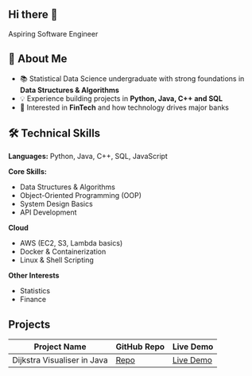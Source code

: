 ## Hi there 👋

Aspiring Software Engineer

## 🚀 About Me  
- 📚 Statistical Data Science undergraduate with strong foundations in **Data Structures & Algorithms**
- 💡 Experience building projects in **Python, Java, C++ and SQL** 
- 🏦 Interested in **FinTech** and how technology drives major banks
  
## 🛠️ Technical Skills  

**Languages:** Python, Java, C++, SQL, JavaScript  

**Core Skills:**  
- Data Structures & Algorithms  
- Object-Oriented Programming (OOP)  
- System Design Basics  
- API Development  

**Cloud**  
- AWS (EC2, S3, Lambda basics)  
- Docker & Containerization  
- Linux & Shell Scripting  

**Other Interests**
- Statistics
- Finance

## Projects

| Project Name              | GitHub Repo                                                                 | Live Demo |
|----------------------------|-----------------------------------------------------------------------------|-----------|
| Dijkstra Visualiser in Java   | [Repo](https://github.com/jbrowne7/javafx-algorithm-visualiser)           | [Live Demo]() |

